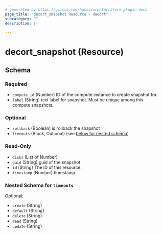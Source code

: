 ```yaml
---
# generated by https://github.com/hashicorp/terraform-plugin-docs
page_title: "decort_snapshot Resource - decort"
subcategory: ""
description: |-
  
---
```


# decort_snapshot (Resource)





<!-- schema generated by tfplugindocs -->
## Schema

### Required

- `compute_id` (Number) ID of the compute instance to create snapshot for.
- `label` (String) text label for snapshot. Must be unique among this compute snapshots.

### Optional

- `rollback` (Boolean) is rollback the snapshot
- `timeouts` (Block, Optional) (see [below for nested schema](#nestedblock--timeouts))

### Read-Only

- `disks` (List of Number)
- `guid` (String) guid of the snapshot
- `id` (String) The ID of this resource.
- `timestamp` (Number) timestamp

<a id="nestedblock--timeouts"></a>
### Nested Schema for `timeouts`

Optional:

- `create` (String)
- `default` (String)
- `delete` (String)
- `read` (String)
- `update` (String)


